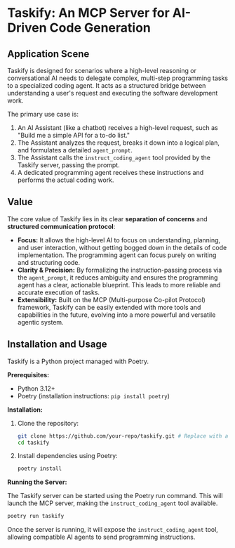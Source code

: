 # Taskify: An MCP Server for AI-Driven Code Generation

## Application Scene

Taskify is designed for scenarios where a high-level reasoning or conversational AI needs to delegate complex, multi-step programming tasks to a specialized coding agent. It acts as a structured bridge between understanding a user's request and executing the software development work.

The primary use case is:

1.  An AI Assistant (like a chatbot) receives a high-level request, such as "Build me a simple API for a to-do list."
2.  The Assistant analyzes the request, breaks it down into a logical plan, and formulates a detailed `agent_prompt`.
3.  The Assistant calls the `instruct_coding_agent` tool provided by the Taskify server, passing the prompt.
4.  A dedicated programming agent receives these instructions and performs the actual coding work.

## Value

The core value of Taskify lies in its clear **separation of concerns** and **structured communication protocol**:

*   **Focus:** It allows the high-level AI to focus on understanding, planning, and user interaction, without getting bogged down in the details of code implementation. The programming agent can focus purely on writing and structuring code.
*   **Clarity & Precision:** By formalizing the instruction-passing process via the `agent_prompt`, it reduces ambiguity and ensures the programming agent has a clear, actionable blueprint. This leads to more reliable and accurate execution of tasks.
*   **Extensibility:** Built on the MCP (Multi-purpose Co-pilot Protocol) framework, Taskify can be easily extended with more tools and capabilities in the future, evolving into a more powerful and versatile agentic system.

## Installation and Usage

Taskify is a Python project managed with Poetry.

**Prerequisites:**

*   Python 3.12+
*   Poetry (installation instructions: `pip install poetry`)

**Installation:**

1.  Clone the repository:
    ```bash
    git clone https://github.com/your-repo/taskify.git # Replace with actual repo URL
    cd taskify
    ```
2.  Install dependencies using Poetry:
    ```bash
    poetry install
    ```

**Running the Server:**

The Taskify server can be started using the Poetry run command. This will launch the MCP server, making the `instruct_coding_agent` tool available.

```bash
poetry run taskify
```

Once the server is running, it will expose the `instruct_coding_agent` tool, allowing compatible AI agents to send programming instructions.
